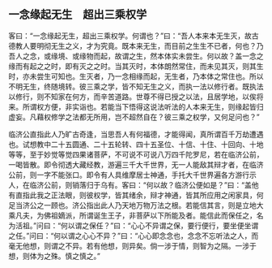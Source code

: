 ##  一念缘起无生　超出三乘权学

客曰：“一念缘起无生，超出三乘权学。何谓也？”曰：“吾人本来本无生灭，故古德教人要明彻无生之义，才为究竟。既本来无生，而目前之生生不已者，何也？乃吾人之念，或缘境、或缘物而起，故谓之生，然本体实未尝生。何以故？盖一念之缘而有起之之时，即有灭之之时。当其灭时，本体朗然常住，而未见其灭，则其生时，亦未尝生可知也。生灭者，乃一念相缘而起，无生者，乃本体之常住也。所以不明无生，终随境转。彼三乘之学，皆不知无生之义，而执一法以修行者。既执法以修行，则不知家在何方，而辛苦道路。世尊不得已授之以法，且居学地，以俟将来。所谓权方便，非实诣也。若能当下悟得这说法听法的人本来无生，则缘起皆归虚妄。凡藉权修学之法都无所用，岂不超然自在？彼三乘之权学，又何足问也？”

临济公直指此人乃旷古奇逢，当思吾人有何福德，才能得闻，真所谓百千万劫遭遇也。试想教中二十五圆通、二十五轮转、四十五圣位、十信、十住、十回向、十地等等，至于妙觉等觉四果诸菩萨，不可说不可说八万四千陀罗尼，若在临济公前，一喝皆散。即令彻透大藏经教，游遍三千大千世界，无一人能敌其辩才者，在临济公前，则一字不能张口。即令有人具维摩居士神通，手托大千世界遍各方游行示人，在临济公前，则销落归于乌有。客曰：“何以故？临济公便如是？”曰：“盖他有直指此我之正法眼，则彼权学，皆其绪余，辩才神通，皆其所应用之闲家具，何足当济公之一顾也。济公指出此人乃天地万物万法之根。若能信其言，则是立地大乘凡夫，为佛祖嫡派，所谓诞生王子，非菩萨以下所能及者。能信此而保任之，名为活祖。”问曰：“何以谓之保任？”曰：“心心不异谓之保，要行便行，要坐便坐谓之任。”问曰：“何以谓之心心不异？”曰：“心心即念念也，念念不忘听法之人，而毫无他想，则谓之不异。若有他想，则异矣。倘一涉于情，则智为之隔。一涉于想，则体为之殊。慎之慎之。”
